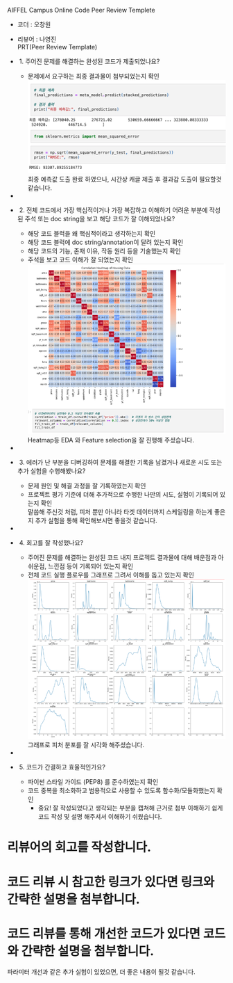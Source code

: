 
AIFFEL Campus Online Code Peer Review Templete

* 코더 : 오창원
* 리뷰어 : 나영진   
PRT(Peer Review Template)

*  1. 주어진 문제를 해결하는 완성된 코드가 제출되었나요?
    * 문제에서 요구하는 최종 결과물이 첨부되었는지 확인
    ![02](assets/pic06.png) 
    최종 예측값 도출 완료 하였으나, 시간상 캐글 제출 후 결과갑 도출이 필요할것 같습니다.

* 
*  2. 전체 코드에서 가장 핵심적이거나 가장 복잡하고 이해하기 어려운 부분에 작성된 주석 또는 doc string을 보고 해당 코드가 잘 이해되었나요?
    * 해당 코드 블럭을 왜 핵심적이라고 생각하는지 확인
    * 해당 코드 블럭에 doc string/annotation이 달려 있는지 확인
    * 해당 코드의 기능, 존재 이유, 작동 원리 등을 기술했는지 확인
    * 주석을 보고 코드 이해가 잘 되었는지 확인
    ![02](assets/pic05.png) 
    Heatmap등 EDA 와 Feature selection을 잘 진행해 주셨습니다.
        
* 
*  3. 에러가 난 부분을 디버깅하여 문제를 해결한 기록을 남겼거나 새로운 시도 또는 추가 실험을 수행해봤나요?
    * 문제 원인 및 해결 과정을 잘 기록하였는지 확인
    * 프로젝트 평가 기준에 더해 추가적으로 수행한 나만의 시도, 실험이 기록되어 있는지 확인   
    말씀해 주신것 처럼, 피처 뿐만 아니라 타겟 데이터까지 스케일링을 하는게 좋은지 추가 실험을 통해 확인해보시면 좋을것 같습니다.

* 
*  4. 회고를 잘 작성했나요?
    * 주어진 문제를 해결하는 완성된 코드 내지 프로젝트 결과물에 대해 배운점과 아쉬운점, 느낀점 등이 기록되어 있는지 확인
    * 전체 코드 실행 플로우를 그래프로 그려서 이해를 돕고 있는지 확인
        ![02](assets/pic04.png) 
    그래프로 피처 분포를 잘 시각화 해주셨습니다.

* 

*  5. 코드가 간결하고 효율적인가요?
    * 파이썬 스타일 가이드 (PEP8) 를 준수하였는지 확인
    * 코드 중복을 최소화하고 범용적으로 사용할 수 있도록 함수화/모듈화했는지 확인
        * 중요! 잘 작성되었다고 생각되는 부분을 캡쳐해 근거로 첨부
    이해하기 쉽게 코드 작성 및 설명 해주셔서 이해하기 쉬웠습니다.

# 리뷰어의 회고를 작성합니다.
# 코드 리뷰 시 참고한 링크가 있다면 링크와 간략한 설명을 첨부합니다.
# 코드 리뷰를 통해 개선한 코드가 있다면 코드와 간략한 설명을 첨부합니다.
파라미터 개선과 같은 추가 실험이 있었으면, 더 좋은 내용이 될것 같습니다.
